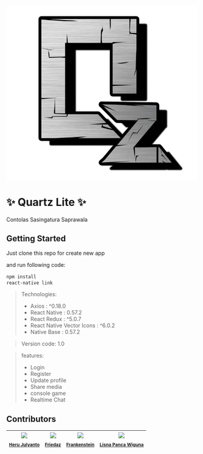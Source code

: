 ![alt text](https://github.com/Gerobak/QLite/blob/dev-heru/src/assets/img/metal2.jpg)

# ✨ Quartz Lite ✨
 Contolas Sasingatura Saprawala
 
## Getting Started

Just clone this repo for create new app

and run following code:

 ```
 npm install
 react-native link
 ```
 
 
 > Technologies:
 > - Axios : ^0.18.0
 > - React Native : 0.57.2
 > - React Redux : ^5.0.7
 > - React Native Vector Icons : ^6.0.2
 > - Native Base : 0.57.2
 
 > Version code: 1.0
 
 > features: 
 > - Login
 > - Register
 > - Update profile
 > - Share media
 > - console game
 > - Realtime Chat


## Contributors

| <img src="https://avatars0.githubusercontent.com/u/39685450?s=460&v=4" width="100px;"/><br /><sub>[<b>Heru Julyanto</b>](https://github.com/Heru6664)</sub>| <img src="https://avatars3.githubusercontent.com/u/43843938?s=460&v=4" width="100px;"/><br /><sub>[<b>Friedaz</b>](https://github.com/Friedaz) </sub>| <img src="https://avatars1.githubusercontent.com/u/42527139?s=460&v=4" width="100px;"/><br /><sub>[<b>Frankenstein</b>](https://github.com/ImanIsmayana)</sub>|<img src="https://avatars0.githubusercontent.com/u/43027887?s=460&v=4" width="100px;"/><br /><sub>[<b>Lisna Panca Wiguna</b>](https://github.com/Lisnapanca)</sub>|
| :---: | :---: | :---: | :---: | 
